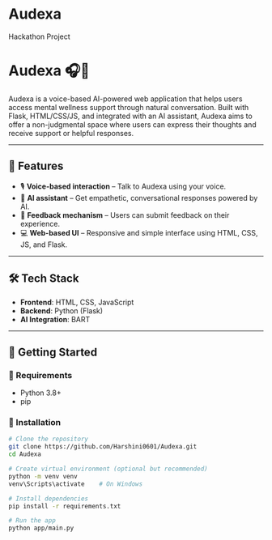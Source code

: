 # Audexa
Hackathon Project

# Audexa 🎧🧠

Audexa is a voice-based AI-powered web application that helps users access mental wellness support through natural conversation. Built with Flask, HTML/CSS/JS, and integrated with an AI assistant, Audexa aims to offer a non-judgmental space where users can express their thoughts and receive support or helpful responses.

---

## 🌟 Features

- 🎙️ **Voice-based interaction** – Talk to Audexa using your voice.
- 🤖 **AI assistant** – Get empathetic, conversational responses powered by AI.
- 📄 **Feedback mechanism** – Users can submit feedback on their experience.
- 💻 **Web-based UI** – Responsive and simple interface using HTML, CSS, JS, and Flask.

---

## 🛠️ Tech Stack

- **Frontend**: HTML, CSS, JavaScript  
- **Backend**: Python (Flask)  
- **AI Integration**: BART

---

## 🚀 Getting Started

### 🔧 Requirements

- Python 3.8+
- pip

### 🧪 Installation

```bash
# Clone the repository
git clone https://github.com/Harshini0601/Audexa.git
cd Audexa

# Create virtual environment (optional but recommended)
python -m venv venv
venv\Scripts\activate    # On Windows

# Install dependencies
pip install -r requirements.txt

# Run the app
python app/main.py
